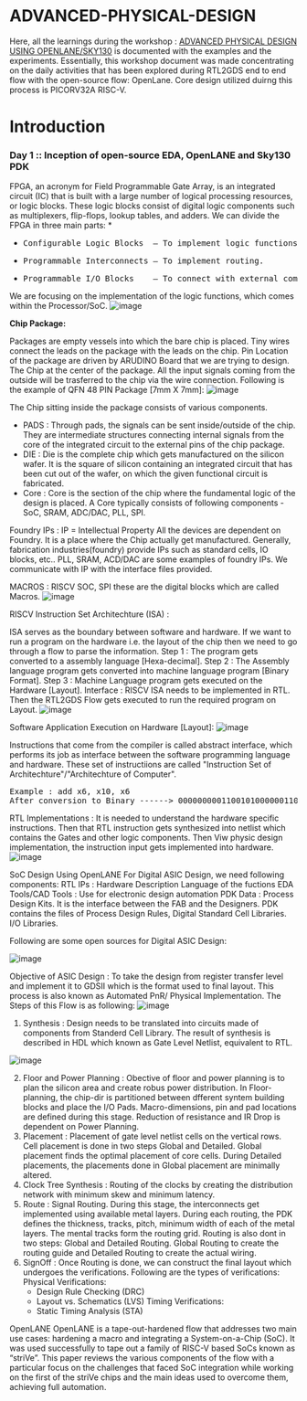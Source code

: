 # ADVANCED-PHYSICAL-DESIGN
Here, all the learnings during the workshop : [ADVANCED PHYSICAL DESIGN USING OPENLANE/SKY130](https://www.vlsisystemdesign.com/advanced-physical-design-using-openlane-sky130/) is documented with the examples and the experiments. Essentially, this workshop document was made concentrating on the daily activities that has been explored during RTL2GDS end to end flow with the open-source flow: OpenLane. Core design utilized duirng this process is PICORV32A RISC-V.

# Introduction


### Day 1 :: Inception of open-source EDA, OpenLANE and Sky130 PDK
FPGA, an acronym for Field Programmable Gate Array, is an integrated circuit (IC) that is built with a large number of logical processing resources, or logic blocks. These logic blocks consist of digital logic components such as multiplexers, flip-flops, lookup tables, and adders. We can divide the FPGA in three main parts: *
* <pre>Configurable Logic Blocks  — To implement logic functions.</pre>
* <pre>Programmable Interconnects — To implement routing.</pre>
* <pre>Programmable I/O Blocks    — To connect with external components.</pre>

We are focusing on the implementation of the logic functions, which comes within the Processor/SoC.
![image](https://user-images.githubusercontent.com/123591219/214771306-559acf6d-4dcb-4743-a274-a571e5870d68.png)

**Chip Package:**

Packages are empty vessels into which the bare chip is placed. Tiny wires connect the leads on the package with the leads on the chip. Pin Location of the package are driven by ARUDINO Board that we are trying to design. The Chip at the center of the package. All the input signals coming from the outside will be trasferred to the chip via the wire connection. Following is the example of QFN 48 PIN Package \[7mm X 7mm\]:
![image](https://user-images.githubusercontent.com/123591219/214792447-edf8fe49-895e-45d7-8d79-127c49dc1b0f.png)

The Chip sitting inside the package consists of various components.
* PADS : Through pads, the signals can be sent inside/outside of the chip. They are intermediate structures connecting internal signals from the core of the integrated circuit to the external pins of the chip package.
* DIE  : Die is the complete chip which gets manufactured on the silicon wafer. It is the square of silicon containing an integrated circuit that has been cut out of the wafer, on which the given functional circuit is fabricated.
* Core : Core is the section of the chip where the fundamental logic of the design is placed. A Core typically consists of following components - SoC, SRAM, ADC/DAC, PLL, SPI.

Foundry IPs : 
IP = Intellectual Property
All the devices are dependent on Foundry. It is a place where the Chip actually get manufactured. Generally, fabrication industries(foundry) provide IPs such as standard cells, IO blocks, etc.. PLL, SRAM, ACD/DAC are some examples of foundry IPs. We communicate with IP with the interface files provided.

MACROS :
RISCV SOC, SPI these are the digital blocks which are called Macros.
![image](https://user-images.githubusercontent.com/123591219/214797116-7103d9d9-03f7-492a-b751-bbb51c848ada.png)


RISCV Instruction Set Architechture (ISA) :

ISA serves as the boundary between software and hardware. If we want to run a program on the hardware i.e. the layout of the chip then we need to go through a flow to parse the information.
Step 1 : The program gets converted to a assembly language \[Hexa-decimal\].
Step 2 : The Assembly language program gets converted into machine language program \[Binary Format\].
Step 3 : Machine Language program gets executed on the Hardware \[Layout\].
Interface : RISCV ISA needs to be implemented in RTL. Then the RTL2GDS Flow gets executed to run the required program on Layout.
![image](https://user-images.githubusercontent.com/123591219/214822197-b91269ed-1bed-4c28-92a2-3cecbc6d4de1.png)

Software Application Execution on Hardware \[Layout\]:
![image](https://user-images.githubusercontent.com/123591219/214851823-2a65ea02-ccc5-4b87-a455-6c1bd71dd460.png)

Instructions that come from the compiler is called abstract interface, which performs its job as interface between the software programming language and hardware. These set of instructiions are called "Instruction Set of Architechture"/"Architechture of Computer". 
 
<pre>Example : add x6, x10, x6
After conversion to Binary ------> 00000000011001010000001100110011 </pre>

RTL Implementations : It is needed to understand the hardware specific instructions. Then that RTL instruction gets synthesized into netlist which contains the Gates and other logic components. Then Viw physic design implementation, the instruction input gets implemented into hardware.
![image](https://user-images.githubusercontent.com/123591219/214855726-eb9770e6-dcfe-4c56-a0f0-4d27f2f4ca82.png)


SoC Design Using OpenLANE
For Digital ASIC Design, we need following components:
RTL IPs : Hardware Description Language of the fuctions
EDA Tools/CAD Tools : Use for electronic design automation
PDK Data : Process Design Kits. It is the interface between the FAB and the Designers. PDK contains the files of Process Design Rules, Digital Standard Cell Libraries. I/O Libraries.

Following are some open sources for Digital ASIC Design:

![image](https://user-images.githubusercontent.com/123591219/214861680-5ff9002a-e4eb-452f-b5a3-f0ac29b6fa22.png)

Objective of ASIC Design : To take the design from register transfer level and implement it to GDSII which is the format used to final layout. This process is also known as Automated PnR/ Physical Implementation. The Steps of this Flow is as following:
![image](https://user-images.githubusercontent.com/123591219/214866786-07e5e5c0-ef55-4ae4-a819-84c060a6f871.png)

1. Synthesis : Design needs to be translated into circuits made of components from Standerd Cell Library. The result of synthesis is described in HDL which known as Gate Level Netlist, equivalent to RTL. 

![image](https://user-images.githubusercontent.com/123591219/214868418-9ca331f5-7021-4ea9-9133-631774f72d09.png)

2. Floor and Power Planning : Obective of floor and power planning is to plan the silicon area and create robus power distribution. In Floor-planning, the chip-dir is partitioned between dfferent syntem building blocks and place the I/O Pads. Macro-dimensions, pin and pad locations are defined during this stage. Reduction of resistance and IR Drop is dependent on Power Planning. 
3. Placement : Placement of gate level netlist cells on the vertical rows. Cell placement is done in two steps Global and Detailed. Global placement finds the optimal placement of core cells. During Detailed placements, the placements done in Global placement are minimally altered.
4. Clock Tree Synthesis : Routing of the clocks by creating the distribution network with minimum skew and minimum latency.
5. Route : Signal Routing. During this stage, the interconnects get implemented using available metal layers. During each routing, the PDK defines the thickness, tracks, pitch, minimum width of each of the metal layers. The mental tracks form the routing grid. Routing is also dont in two steps: Global and Detailed Routing. Global Routing to create the routing guide and Detailed Routing to create the actual wiring. 
6. SignOff : Once Routing is done, we can construct the final layout which undergoes the verifications. Following are the types of verifications:
 Physical Verifications:
   * Design Rule Checking (DRC)
   * Layout vs. Schematics (LVS)
 Timing Verifications:
   * Static Timing Analysis (STA)

OpenLANE
OpenLANE is a tape-out-hardened flow that addresses two main use cases: hardening a macro and integrating a System-on-a-Chip (SoC). It was used successfully to tape out a family of RISC-V based SoCs known as “striVe”. This paper reviews the various components of the flow with a particular focus on the challenges that faced SoC integration while working on the first of the striVe chips and the main ideas used to overcome them, achieving full automation.
